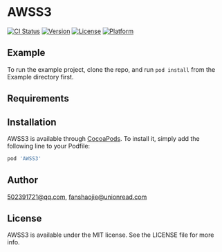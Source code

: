 # AWSS3

[![CI Status](https://img.shields.io/travis/502391721@qq.com/AWSS3.svg?style=flat)](https://travis-ci.org/502391721@qq.com/AWSS3)
[![Version](https://img.shields.io/cocoapods/v/AWSS3.svg?style=flat)](https://cocoapods.org/pods/AWSS3)
[![License](https://img.shields.io/cocoapods/l/AWSS3.svg?style=flat)](https://cocoapods.org/pods/AWSS3)
[![Platform](https://img.shields.io/cocoapods/p/AWSS3.svg?style=flat)](https://cocoapods.org/pods/AWSS3)

## Example

To run the example project, clone the repo, and run `pod install` from the Example directory first.

## Requirements

## Installation

AWSS3 is available through [CocoaPods](https://cocoapods.org). To install
it, simply add the following line to your Podfile:

```ruby
pod 'AWSS3'
```

## Author

502391721@qq.com, fanshaojie@unionread.com

## License

AWSS3 is available under the MIT license. See the LICENSE file for more info.
